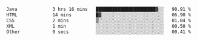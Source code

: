 <!--START_SECTION:waka-->

```txt
Java             3 hrs 16 mins   ██████████████████████▓░░   90.91 %
HTML             14 mins         █▓░░░░░░░░░░░░░░░░░░░░░░░   06.90 %
CSS              2 mins          ▒░░░░░░░░░░░░░░░░░░░░░░░░   01.04 %
XML              1 min           ░░░░░░░░░░░░░░░░░░░░░░░░░   00.50 %
Other            0 secs          ░░░░░░░░░░░░░░░░░░░░░░░░░   00.41 %
```

<!--END_SECTION:waka-->
